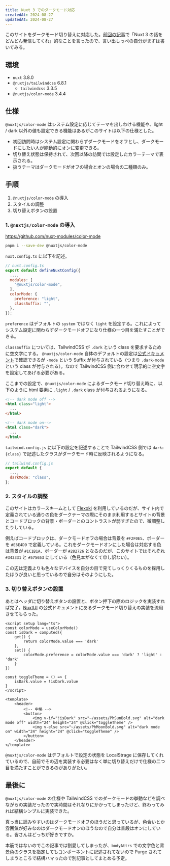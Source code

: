 ```yaml
---
title: Nuxt 3 でのダークモード対応
createdAt: 2024-08-27
updatedAt: 2024-08-27
---
```


このサイトをダークモード切り替えに対応した。[前回の記事](./2024-08-18.md)で「Nuxt 3 の話をどんどん発信してくれ」的なことを言ったので、言い出しっぺの自分がまずは書いてみる。

<!--more-->

## 環境

- `nuxt` 3.8.0
- `@nuxtjs/tailwindcss` 6.8.1
  - `tailwindcss` 3.3.5
- `@nuxtjs/color-mode` 3.4.4

## 仕様

`@nuxtjs/color-mode` はシステム設定に応じてテーマを出しわける機能や、light / dark 以外の値も設定できる機能はあるがこのサイトは以下の仕様とした。

- 初回訪問時はシステム設定に関わらずダークモードをオフとし、ダークモードにしたい人が能動的にオンに変更できる。
- 切り替え状態は保持されて、次回以降の訪問では設定したカラーテーマで表示される。
- 扱うテーマはダークモードがオフの場合とオンの場合の二種類のみ。

## 手順

1. `@nuxtjs/color-mode` の導入
2. スタイルの調整
3. 切り替えボタンの設置

### 1. `@nuxtjs/color-mode` の導入

https://github.com/nuxt-modules/color-mode

```sh
pnpm i --save-dev @nuxtjs/color-mode
```

`nuxt.config.ts` に以下を記述。

```js
// nuxt.config.ts
export default defineNuxtConfig({
  ...,
  modules: [
    "@nuxtjs/color-mode",
  ],
  colorMode: {
    preference: "light",
    classSuffix: "",
  },
});
```

`preference` はデフォルトの `system` ではなく `light` を設定する。これによってシステム設定に関わらずダークモードオフになり仕様の一つ目を満たすことができる。

`classSuffix` については、TailwindCSS が `.dark` という class を要求するために空文字にする。
`@nuxtjs/color-mode` 自体のデフォルトの設定は[公式ドキュメント](https://color-mode.nuxtjs.org/#configuration)で確認できるが `-mode` という Suffix が付与されている（つまり `.dark-mode` という class が付与される）。なので TailwindCSS 側に合わせて明示的に空文字を設定してあげる必要がある。

ここまでの設定で、`@nuxtjs/color-mode` によるダークモード切り替え時に、以下のように html 要素に `.light` / `.dark` class が付与されるようになる。

```html
<!-- dark mode off -->
<html class="light">
  ...
</html>

<!-- dark mode on-->
<html class="dark">
  ...
</html>
```

`tailwind.config.js` に以下の設定を記述することで TailwindCSS 側では `dark:{class}` で記述したクラスがダークモード時に反映されるようになる。

```js
// tailwind.config.js
export default {
  ...,
  darkMode: "class",
};
```

### 2. スタイルの調整
このサイトはカラースキームとして [Flexoki](https://stephango.com/flexoki) を利用しているのだが、サイト内で定義されている通りの色をダークテーマの際にそのまま利用するとサイトの背景とコードブロックの背景・ボーダーとのコントラストが弱すぎたので、微調整したりしている。

例えばコードブロックは、ダークモードオフの場合は背景を `#F2F0E5`、ボーダーを `#E6E4D9` で定義している。これをダークモードオンにした場合は対応する色は背景が `#1C1B1A`、ボーダーが `#282726` となるのだが、このサイトではそれぞれ `#343331` と `#575653` にしている（色見本がなくて申し訳ない）。

この辺は定義よりも色々なデバイスを自分の目で見てしっくりくるものを採用したほうが良いと思っているので自分はそのようにした。

### 3. 切り替えボタンの設置
あとはヘッダに切り替えボタンの設置と、ボタン押下の際のロジックを実装すれば完了。[NuxtUI](https://ui.nuxt.com/getting-started/theming#dark-mode) の公式ドキュメントにあるダークモード切り替えの実装を流用させてもらった。

```vue
<script setup lang="ts">
const colorMode = useColorMode()
const isDark = computed({
    get() {
        return colorMode.value === 'dark'
    },
    set() {
        colorMode.preference = colorMode.value === 'dark' ? 'light' : 'dark'
    }
})

const toggleTheme = () => {
    isDark.value = !isDark.value
}
</script>

<template>
    <header>
        <!-- 中略 -->
        <button>
            <img v-if="!isDark" src="~/assets/PhSunBold.svg" alt="dark mode off" width="24" height="24" @click="toggleTheme" />
            <img v-else src="~/assets/PhMoonBold.svg" alt="dark mode on" width="24" height="24" @click="toggleTheme" />
        </button>
    </header>
</template>
```

`@nuxtjs/color-mode` はデフォルトで設定の状態を LocalStrage に保存してくれているので、自前でその辺を実装する必要はなく単に切り替えだけで仕様の二つ目を満たすことができるのがありがたい。

## 最後に
`@nuxtjs/color-mode` の仕様や TailwindCSS でのダークモードの挙動などを調べながらの実装だったので実時間はそれなりにかかってしまったけど、終わってみれば結構シンプルに実装できた。

真っ当に読みやすいのはダークモードオフのほうだと思っているが、色合いとか雰囲気が好みなのはダークモードオンのほうなので自分は普段はオンにしている。皆さんはどっちが好きですか。

本筋ではないのでこの記事では割愛してしまったが、`bodyAttrs` での文字色と背景色のクラスを指定してもコンポーネントに記述されてないので Purge されてしまうところで結構ハマったので別記事としてまとめる予定。
